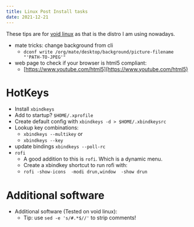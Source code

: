 ```yaml
---
title: Linux Post Install tasks
date: 2021-12-21
---
```


These tips are for [void linux][void] as that is the distro
I am using nowadays.

- mate tricks: change background from cli
    - `dconf write /org/mate/desktop/background/picture-filename "'PATH-TO-JPEG'"`
- web page to check if your browser is html5 compliant:
    - [https://www.youtube.com/html5](https://www.youtube.com/html5)

# HotKeys

- Install `xbindkeys`
- Add to startup? `$HOME/.xprofile`
- Create default config with `xbindkeys -d > $HOME/.xbindkeysrc`
- Lookup key combinations:
    - `xbindkeys --multikey` or
    - `xbindkeys --key`
- update bindings `xbindkeys --poll-rc`
- `rofi`
    - A good addition to this is `rofi`.  Which is a dynamic menu.
    - Create a xbindkey shortcut to run rofi with:
	- `rofi -show-icons  -modi drun,window  -show drun`

# Additional software

- Additional software (Tested on void linux):
  - Tip: use `sed -e 's/#.*$//'` to strip comments!

<script src="https://tortugalabs.github.io/embed-like-gist/embed.js?style=paraiso-light&showBorder=on&showLineNumbers=on&showFileMeta=on&showCopy=on&fetchFromJsDelivr=on&target=https://github.com/alejandroliu/0ink.net/blob/master/snippets/void-installation/swlist-extras.txt"></script>



 [void]: https://voidlinux.org "Void Linux"
